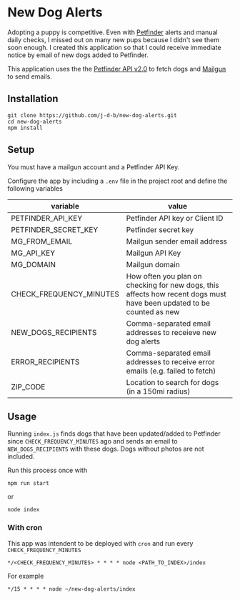 # New Dog Alerts
Adopting a puppy is competitive. Even with [Petfinder](https://www.petfinder.com) alerts and manual daily checks, I missed out on many new pups because I didn't see them soon enough. I created this application so that I could receive immediate notice by email of new dogs added to Petfinder.

This application uses the the [Petfinder API v2.0](https://www.petfinder.com/developers/v2/docs/) to fetch dogs and [Mailgun](https://www.mailgun.com/) to send emails.

## Installation

```
git clone https://github.com/j-d-b/new-dog-alerts.git
cd new-dog-alerts
npm install
```

## Setup
You must have a mailgun account and a Petfinder API Key.

Configure the app by including a `.env` file in the project root and define the following variables

variable | value
--- | ---
PETFINDER_API_KEY | Petfinder API key or Client ID
PETFINDER_SECRET_KEY | Petfinder secret key
MG_FROM_EMAIL | Mailgun sender email address
MG_API_KEY | Mailgun API Key
MG_DOMAIN | Mailgun domain
CHECK_FREQUENCY_MINUTES | How often you plan on checking for new dogs, this affects how recent dogs must have been updated to be counted as new
NEW_DOGS_RECIPIENTS | Comma-separated email addresses to receieve new dog alerts
ERROR_RECIPIENTS | Comma-separated email addresses to receive error emails (e.g. failed to fetch)
ZIP_CODE | Location to search for dogs (in a 150mi radius)

## Usage
Running `index.js` finds dogs that have been updated/added to Petfinder since `CHECK_FREQUENCY_MINUTES` ago and sends an email to `NEW_DOGS_RECIPIENTS` with these dogs. Dogs without photos are not included.

Run this process once with

```shell
npm run start
```

or 

```shell
node index
```

### With cron
This app was intendent to be deployed with `cron` and run every `CHECK_FREQUENCY_MINUTES`

```shell
*/<CHECK_FREQUENCY_MINUTES> * * * * node <PATH_TO_INDEX>/index
```

For example

```shell
*/15 * * * * node ~/new-dog-alerts/index
```
